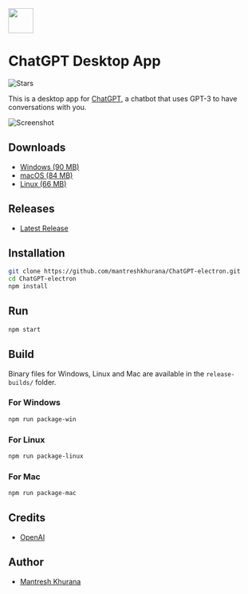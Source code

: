 <img src="./assets/icons/png/favicon.png" width="50" height="50">

# ChatGPT Desktop App

![Stars](https://img.shields.io/github/stars/mantreshkhurana/ChatGPT-electron?style=social)

This is a desktop app for [ChatGPT](https://chat.openai.com/), a chatbot that uses GPT-3 to have conversations with you.

![Screenshot](https://raw.githubusercontent.com/mantreshkhurana/ChatGPT-electron/stable/screenshots/screenshot-1.png)

## Downloads

- [Windows (90 MB)](https://github.com/mantreshkhurana/ChatGPT-electron/releases/download/1.0.0/ChatGPT-v1.0.0-windows.zip)
- [macOS (84 MB)](https://github.com/mantreshkhurana/ChatGPT-electron/releases/download/1.0.0/ChatGPT-v1.0.0-darwin.zip)
- [Linux (66 MB)](https://github.com/mantreshkhurana/ChatGPT-electron/releases/download/1.0.0/ChatGPT-v1.0.0-linux.tar.xz)

## Releases

- [Latest Release](https://github.com/mantreshkhurana/ChatGPT-electron/releases)

## Installation

```bash
git clone https://github.com/mantreshkhurana/ChatGPT-electron.git
cd ChatGPT-electron
npm install
```

## Run

```bash
npm start
```

## Build

Binary files for Windows, Linux and Mac are available in the `release-builds/` folder.

### For Windows

```bash
npm run package-win
```

### For Linux

```bash
npm run package-linux
```

### For Mac

```bash
npm run package-mac
```

## Credits

- [OpenAI](https://openai.com/)

## Author

- [Mantresh Khurana](https://github.com/mantreshkhurana)
